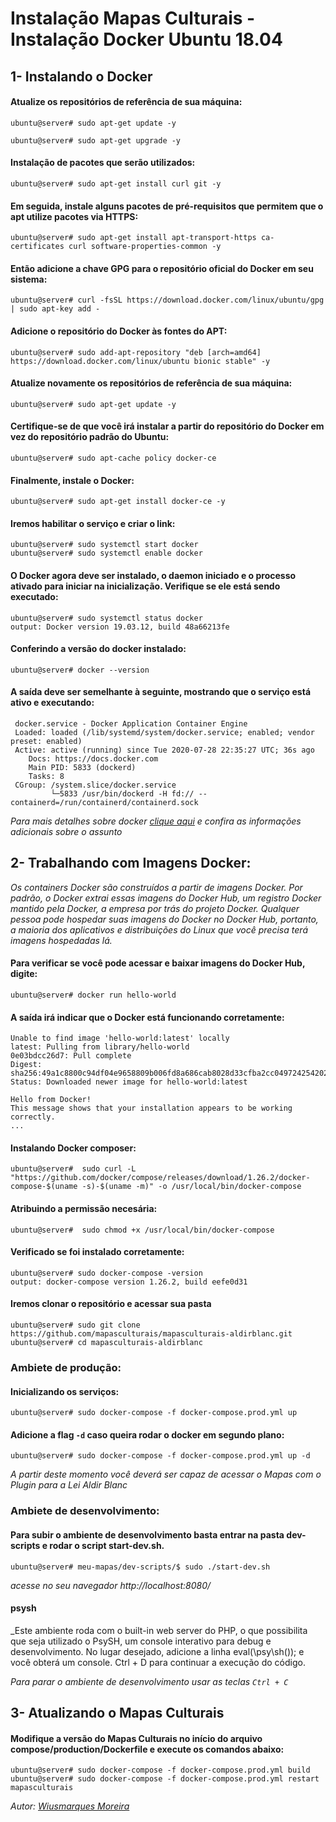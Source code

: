 # Instalação Mapas Culturais - Instalação Docker Ubuntu 18.04

  ## 1- Instalando o Docker
  
  #### Atualize os repositórios de referência de sua máquina:
  
  ```
  ubuntu@server# sudo apt-get update -y
  ```
  ```
  ubuntu@server# sudo apt-get upgrade -y
  ````
  
  #### Instalação de pacotes que serão utilizados:
  
  ```
  ubuntu@server# sudo apt-get install curl git -y
  ```
  
  #### Em seguida, instale alguns pacotes de pré-requisitos que permitem que o apt utilize pacotes via HTTPS:
  
  ```
  ubuntu@server# sudo apt-get install apt-transport-https ca-certificates curl software-properties-common -y
  ```
  
  
  #### Então adicione a chave GPG para o repositório oficial do Docker em seu sistema:
  
  ```
  ubuntu@server# curl -fsSL https://download.docker.com/linux/ubuntu/gpg | sudo apt-key add -
  ```
  #### Adicione o repositório do Docker às fontes do APT:
  
  ```
  ubuntu@server# sudo add-apt-repository "deb [arch=amd64] https://download.docker.com/linux/ubuntu bionic stable" -y
  ```
  
  #### Atualize novamente os repositórios de referência de sua máquina:
  
  ```
  ubuntu@server# sudo apt-get update -y
  ```
  
  #### Certifique-se de que você irá instalar a partir do repositório do Docker em vez do repositório padrão do Ubuntu:
  
  ```
  ubuntu@server# sudo apt-cache policy docker-ce
  ```
  
  #### Finalmente, instale o Docker:
  
  ```
  ubuntu@server# sudo apt-get install docker-ce -y
  ```
  
  #### Iremos habilitar o serviço e criar o link:
  
  ```
  ubuntu@server# sudo systemctl start docker
  ubuntu@server# sudo systemctl enable docker
  ```
  
  #### O Docker agora deve ser instalado, o daemon iniciado e o processo ativado para iniciar na inicialização. Verifique se ele está sendo executado:
  
  ```
  ubuntu@server# sudo systemctl status docker
  output: Docker version 19.03.12, build 48a66213fe
  ```
  
  #### Conferindo a versão do docker instalado:
  
  ```
  ubuntu@server# docker --version
  ```
  
  #### A saída deve ser semelhante à seguinte, mostrando que o serviço está ativo e executando:
  
  ```
   docker.service - Docker Application Container Engine
   Loaded: loaded (/lib/systemd/system/docker.service; enabled; vendor preset: enabled)
   Active: active (running) since Tue 2020-07-28 22:35:27 UTC; 36s ago
      Docs: https://docs.docker.com
      Main PID: 5833 (dockerd)
      Tasks: 8
   CGroup: /system.slice/docker.service
           └─5833 /usr/bin/dockerd -H fd:// --containerd=/run/containerd/containerd.sock
  ```
  
  _Para mais detalhes sobre docker [clique aqui](https://www.digitalocean.com/community/tutorials/como-instalar-e-usar-o-docker-no-ubuntu-18-04-pt) e confira as informações adicionais sobre o assunto_
  
  ## 2- Trabalhando com Imagens Docker:
  
  
  
  _Os containers Docker são construídos a partir de imagens Docker. Por padrão, o Docker extrai essas imagens do Docker Hub, um registro Docker mantido pela Docker, a empresa por trás do projeto Docker. Qualquer pessoa pode hospedar suas imagens do Docker no Docker Hub, portanto, a maioria dos aplicativos e distribuições do Linux que você precisa terá imagens hospedadas lá._

  #### Para verificar se você pode acessar e baixar imagens do Docker Hub, digite:
  
  
  ```
  ubuntu@server# docker run hello-world
  ```
  
  #### A saída irá indicar que o Docker está funcionando corretamente:
  
  ```
  Unable to find image 'hello-world:latest' locally
  latest: Pulling from library/hello-world
  0e03bdcc26d7: Pull complete 
  Digest: sha256:49a1c8800c94df04e9658809b006fd8a686cab8028d33cfba2cc049724254202
  Status: Downloaded newer image for hello-world:latest

  Hello from Docker!
  This message shows that your installation appears to be working correctly.
  ...
  ```
  
  #### Instalando Docker composer:
  
  ```
  ubuntu@server#  sudo curl -L "https://github.com/docker/compose/releases/download/1.26.2/docker-compose-$(uname -s)-$(uname -m)" -o /usr/local/bin/docker-compose
  ```
  
  #### Atribuindo a permissão necesária:
  
  ```
  ubuntu@server#  sudo chmod +x /usr/local/bin/docker-compose
  ```
  
  #### Verificado se foi instalado corretamente:
  
  ```
  ubuntu@server# sudo docker-compose -version
  output: docker-compose version 1.26.2, build eefe0d31
  ```
  #### Iremos clonar o repositório e acessar sua pasta
  
  ```
  ubuntu@server# sudo git clone https://github.com/mapasculturais/mapasculturais-aldirblanc.git
  ubuntu@server# cd mapasculturais-aldirblanc
  ```
  
  ### Ambiete de produção:
  
  #### Inicializando os serviços:
  
  ```
  ubuntu@server# sudo docker-compose -f docker-compose.prod.yml up
  ```
  
  #### Adicione a flag ```-d``` caso queira rodar o docker em segundo plano:
  
  ```
  ubuntu@server# sudo docker-compose -f docker-compose.prod.yml up -d
  ```
  
  _A partir deste momento você deverá ser capaz de acessar o Mapas com o Plugin para a Lei Aldir Blanc_
  
  ### Ambiete de desenvolvimento:
  
  #### Para subir o ambiente de desenvolvimento basta entrar na pasta dev-scripts e rodar o script start-dev.sh.

  ``` 
  ubuntu@server# meu-mapas/dev-scripts/$ sudo ./start-dev.sh 
  ```
  _acesse no seu navegador http://localhost:8080/_

  #### psysh

  _Este ambiente roda com o built-in web server do PHP, o que possibilita que seja utilizado o PsySH, um console interativo para debug e desenvolvimento. No lugar desejado, adicione a linha eval(\psy\sh()); e você obterá um console. Ctrl + D para continuar a execução do código.

 _Para parar o ambiente de desenvolvimento usar as teclas ```Ctrl + C```_

## 3- Atualizando o Mapas Culturais

#### Modifique a versão do Mapas Culturais no início do arquivo compose/production/Dockerfile e execute os comandos abaixo:

```
ubuntu@server# sudo docker-compose -f docker-compose.prod.yml build
ubuntu@server# sudo docker-compose -f docker-compose.prod.yml restart mapasculturais
```

_Autor: [Wiusmarques Moreira](https://github.com/wiusmarques/)_

